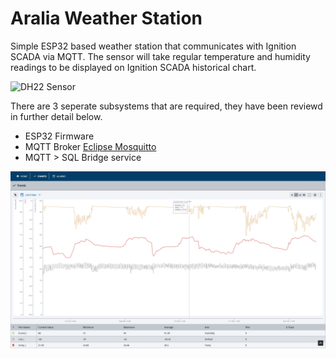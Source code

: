 # Aralia Weather Station
Simple ESP32 based weather station that communicates with Ignition SCADA via MQTT. The sensor will take regular temperature and humidity readings to be displayed on Ignition SCADA historical chart.

![DH22 Sensor](./images/dh22.png)

There are 3 seperate subsystems that are required, they have been reviewd in further detail below.
- ESP32 Firmware
- MQTT Broker [Eclipse Mosquitto](https://mosquitto.org/)
- MQTT > SQL Bridge service

![DH22 Sensor](./images/chart.png)

